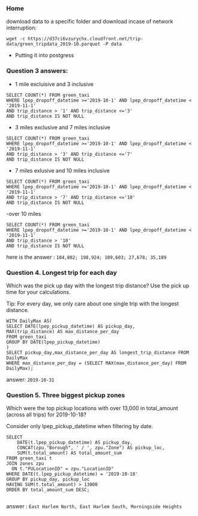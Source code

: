 ### Home 
download data to a specific folder and download incase of network interruption:
```
wget -c https://d37ci6vzurychx.cloudfront.net/trip-data/green_tripdata_2019-10.parquet -P data
```

- Putting it into postgress
### Question 3 answers:

- 1 mile excluisive and 3 inclusive 
```
SELECT COUNT(*) FROM green_taxi
WHERE lpep_dropoff_datetime >='2019-10-1' AND lpep_dropoff_datetime < '2019-11-1' 
AND trip_distance > '1' AND trip_distance <='3'
AND trip_distance IS NOT NULL
```

- 3 miles exclusive and 7 miles inclusive 
```
SELECT COUNT(*) FROM green_taxi
WHERE lpep_dropoff_datetime >='2019-10-1' AND lpep_dropoff_datetime < '2019-11-1' 
AND trip_distance > '3' AND trip_distance <='7' 
AND trip_distance IS NOT NULL
```

- 7 miles exlusive and 10 miles inclusive 

```
SELECT COUNT(*) FROM green_taxi
WHERE lpep_dropoff_datetime >='2019-10-1' AND lpep_dropoff_datetime < '2019-11-1' 
AND trip_distance > '7' AND trip_distance <='10' 
AND trip_distance IS NOT NULL
```

-over 10 miles 
```
SELECT COUNT(*) FROM green_taxi
WHERE lpep_dropoff_datetime >='2019-10-1' AND lpep_dropoff_datetime < '2019-11-1' 
AND trip_distance > '10'
AND trip_distance IS NOT NULL
```

here is the answer : `104,802; 198,924; 109,603; 27,678; 35,189`

### Question 4. Longest trip for each day

Which was the pick up day with the longest trip distance? Use the pick up time for your calculations.

Tip: For every day, we only care about one single trip with the longest distance.

```
WITH DailyMax AS(
SELECT DATE(lpep_pickup_datetime) AS pickup_day,
MAX(trip_distance) AS max_distance_per_day
FROM green_taxi
GROUP BY DATE(lpep_pickup_datetime)
)
SELECT pickup_day,max_distance_per_day AS longest_trip_distance FROM DailyMax
WHERE max_distance_per_day = (SELECT MAX(max_distance_per_day) FROM DailyMax);
```

answer: `2019-10-31`

### Question 5. Three biggest pickup zones

Which were the top pickup locations with over 13,000 in total_amount (across all trips) for 2019-10-18?

Consider only lpep_pickup_datetime when filtering by date.

```
SELECT 
    DATE(t.lpep_pickup_datetime) AS pickup_day,
    CONCAT(zpu."Borough", ' / ', zpu."Zone") AS pickup_loc,
    SUM(t.total_amount) AS total_amount_sum
FROM green_taxi t
JOIN zones zpu 
  ON t."PULocationID" = zpu."LocationID"
WHERE DATE(t.lpep_pickup_datetime) = '2019-10-18'
GROUP BY pickup_day, pickup_loc
HAVING SUM(t.total_amount) > 13000
ORDER BY total_amount_sum DESC;


```

answer : `East Harlem North, East Harlem South, Morningside Heights`
